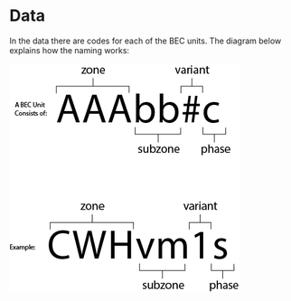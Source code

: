 # Data 

In the data there are codes for each of the BEC units. The diagram below explains how the naming works:

![](../assets/img/data-naming-convention.png)

